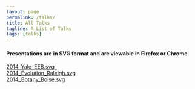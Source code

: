 ```yaml
---
layout: page
permalink: /talks/
title: All Talks
tagline: A List of Talks
tags: [talks]
---
```



#### Presentations are in SVG format and are viewable in Firefox or Chrome.   

[2014\_Yale\_EEB.svg_](talks/Eaton_2014_Yale_EEB.svg)  
[2014\_Evolution\_Raleigh.svg](/talks/Eaton_2014_Evolution_Raleigh.svg)   
[2014\_Botany\_Boise.svg](/talks/Eaton_2014_Botany_Boise.svg)  


